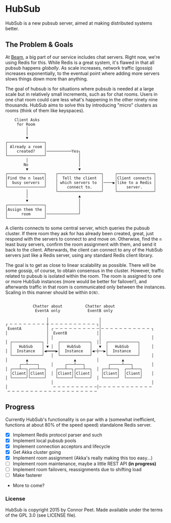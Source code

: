 # HubSub

HubSub is a new pubsub server, aimed at making distributed systems better.

## The Problem & Goals

At [Beam](https://github.com/WatchBeam), a big part of our service includes chat servers. Right now, we're using Redis for this. While Redis is a great system, it's flawed in that all pubsub happens _globally_. As scale increases, network traffic (gossip) increases exponentially, to the eventual point where adding more servers slows things down more than anything.

The goal of hubsub is for situations where pubsub is needed at a large scale but in relatively small increments, such as for chat rooms. Users in one chat room could care less what's happening in the other ninety nine thousands. HubSub aims to solve this by introducing "micro" clusters as rooms (think of them like keyspaces).

```
    Client Asks
     for Room
         │
         │
         ▼
┌────────────────┐
│ Already a room │
│    created?    │───────────Yes┐
└────────────────┘              │
         │                      │
        No                      │
         ▼                      ▼
┌────────────────┐    ┌───────────────────┐     ┌────────────────┐
│Find the n least│    │  Tell the client  │     │Client connects │
│  busy servers  │    │ which servers to  │────▶│like to a Redis │
└────────────────┘    │    connect to.    │     │    server.     │
         │            └───────────────────┘     └────────────────┘
         │                      ▲
         ▼                      │
┌────────────────┐              │
│Assign them the │              │
│      room      │──────────────┘
└────────────────┘
```

A clients connects to some central server, which queries the pubsub cluster. If there room they ask for has already been created, great, just respond with the servers to connect to and move on. Otherwise, find the `n` least busy servers, confirm the room assignment with them, and send it back to the client. Afterwards, the client can connect to any of the HubSub servers just like a Redis server, using any standard Redis client library.

The goal is to get as close to linear scalability as possible. There will be some gossip, of course, to obtain consensus in the cluster. However, traffic related to pubsub is isolated within the room. The room is assigned to one or more HubSub instances (more would be better for failover!), and afterwards traffic in that room is communicated only between the instances. Scaling in this manner should be within `O(N)`.

```

            Chatter about          Chatter about
             EventA only            EventB only

                  │                      │
┌ ─ ─ ─ ─ ─ ─ ─ ─ ┼ ─ ─ ─ ─ ─ ─ ─ ─ ─ ─ ┐│
 EventA           │ ┌ ─ ─ ─ ─ ─ ─ ─ ─ ─ ─│─ ─ ─ ─ ─ ─ ─ ─ ─ ─ ─ ┐
│                 │  EventB             ││
                  │ │                    │                      │
│ ┌─────────────┐ │    ┌─────────────┐  ││  ┌─────────────┐
  │   HubSub    │ ▼ │  │   HubSub    │   ▼  │   HubSub    │     │
│ │  Instance   │◀━━━━▶│  Instance   │◀─┼──▶│  Instance   │
  └─────────────┘   │  └─────────────┘      └─────────────┘     │
│        ▲                    ▲         │          ▲
      ┌──┴────┐     │     ┌───┴───┐          ┌─────┴───┐        │
│ ┌───┴──┐┌───┴──┐    ┌───┴──┐┌───┴──┐  │ ┌──┴───┐  ┌──┴───┐
  │Client││Client│  │ │Client││Client│    │Client│  │Client│    │
│ └──────┘└──────┘    └──────┘└──────┘  │ └──────┘  └──────┘
                    │                                           │
│                    ─ ─ ─ ─ ─ ─ ─ ─ ─ ─│─ ─ ─ ─ ─ ─ ─ ─ ─ ─ ─ ─
 ─ ─ ─ ─ ─ ─ ─ ─ ─ ─ ─ ─ ─ ─ ─ ─ ─ ─ ─ ─

```

## Progress

Currently HubSub's functionality is on par with a (somewhat inefficient, functions at about 80% of the speed speed) standalone Redis server.

 * [x] Implement Redis protocol parser and such
 * [x] Implement local pubsub pools
 * [x] Implement connection acceptors and lifecycle
 * [x] Get Akka cluster going
 * [x] Implement room assignment (Akka's really making this too easy...)
 * [ ] Implement room maintenance, maybe a little REST API **(in progress)**
 * [ ] Implement room failovers, reassignments due to shifting load
 * [ ] Make fasterer
 * More to come?

### License

HubSub is copyright 2015 by Connor Peet. Made available under the terms of the GPL 3.0 (see LICENSE file).
